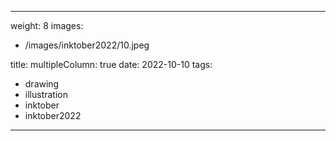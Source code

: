 
---
weight: 8
images:
- /images/inktober2022/10.jpeg

title:
multipleColumn: true
date: 2022-10-10
tags:
- drawing
- illustration
- inktober
- inktober2022
---

